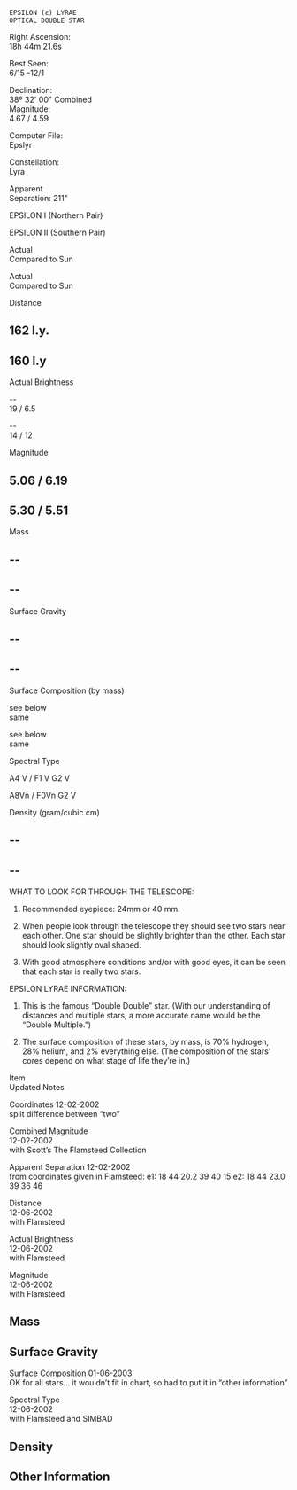 	EPSILON (ε) LYRAE
	OPTICAL DOUBLE STAR



Right Ascension:	
18h 44m 21.6s	
	
Best Seen:	
6/15 -12/1

Declination:	
38º 32' 00"	
Combined	
Magnitude:	
4.67 / 4.59

	
	
	
	


Computer File:	
Epslyr	
	
Constellation:	
Lyra

	
	
Apparent	
Separation:	
211"





	
	
EPSILON I
(Northern Pair)	
	
EPSILON II
(Southern Pair)

	
	
Actual	
Compared to Sun	
	
Actual	
Compared to Sun

Distance	
	
162 l.y.	
--	
	
160 l.y	
--

Actual Brightness	
	
--	
19 / 6.5	
	
--	
14 / 12

Magnitude	
	
5.06 / 6.19	
--	
	
5.30 / 5.51	
--

Mass	
	
--	
--	
	
--	
--

Surface Gravity	
	
--	
--	
	
--	
--

Surface Composition
(by mass)	
	
see below	
same	
	
see below	
same

Spectral Type	
	
A4 V / F1 V	
G2 V	
	
A8Vn / F0Vn	
G2 V

Density (gram/cubic cm)	
	
--	
--	
	
--	
--




WHAT TO LOOK FOR THROUGH THE TELESCOPE:

1.	Recommended eyepiece: 24mm or 40 mm.

2.	When people look through the telescope they should see two stars near each other.  One star should be slightly brighter than the other.  Each star should look slightly oval shaped.

3.	With good atmosphere conditions and/or with good eyes, it can be seen that each star is really two stars.


 
EPSILON LYRAE INFORMATION:

1.	This is the famous “Double Double” star.  (With our understanding of distances and multiple stars, a more accurate name would be the “Double Multiple.”)

2.	The surface composition of these stars, by mass, is 70% hydrogen, 28% helium, and 2% everything else.  (The composition of the stars’ cores depend on what stage of life they’re in.)








Item	
Updated	
Notes

Coordinates	
12-02-2002	
split difference between “two”

Combined Magnitude	
12-02-2002	
with Scott’s The Flamsteed Collection

Apparent Separation	
12-02-2002	
from coordinates given in Flamsteed:
e1: 18 44 20.2   39 40 15
e2: 18 44 23.0   39 36 46

Distance	
12-06-2002	
with Flamsteed

Actual Brightness	
12-06-2002	
with Flamsteed

Magnitude	
12-06-2002	
with Flamsteed

Mass	
--	


Surface Gravity	
--	


Surface Composition	
01-06-2003	
OK for all stars... it wouldn’t fit in chart, so had to put it in “other information”

Spectral Type	
12-06-2002	
with Flamsteed and SIMBAD

Density	
--	


Other Information	
--	


